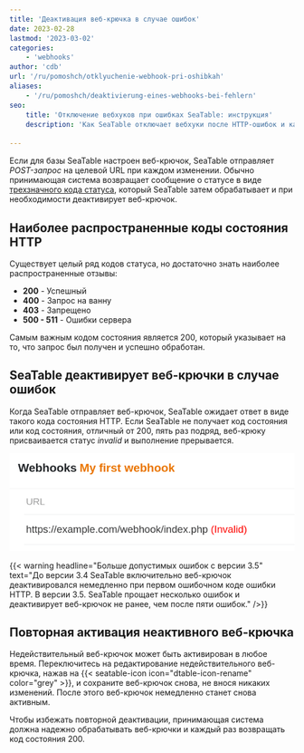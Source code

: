 ```yaml
---
title: 'Деактивация веб-крючка в случае ошибок'
date: 2023-02-28
lastmod: '2023-03-02'
categories:
    - 'webhooks'
author: 'cdb'
url: '/ru/pomoshch/otklyuchenie-webhook-pri-oshibkah'
aliases:
    - '/ru/pomoshch/deaktivierung-eines-webhooks-bei-fehlern'
seo:
    title: 'Отключение вебхуков при ошибках SeaTable: инструкция'
    description: 'Как SeaTable отключает вебхуки после HTTP-ошибок и как повторно активировать недействительные вебхуки для надежной автоматизации.'

---
```


Если для базы SeaTable настроен веб-крючок, SeaTable отправляет _POST-запрос_ на целевой URL при каждом изменении. Обычно принимающая система возвращает сообщение о статусе в виде [трехзначного кода статуса](https://en.wikipedia.org/wiki/List_of_HTTP_status_codes), который SeaTable затем обрабатывает и при необходимости деактивирует веб-крючок.

## Наиболее распространенные коды состояния HTTP

Существует целый ряд кодов статуса, но достаточно знать наиболее распространенные отзывы:

- **200** - Успешный
- **400** - Запрос на ванну
- **403** - Запрещено
- **500 - 511** - Ошибки сервера

Самым важным кодом состояния является 200, который указывает на то, что запрос был получен и успешно обработан.

## SeaTable деактивирует веб-крючки в случае ошибок

Когда SeaTable отправляет веб-крючок, SeaTable ожидает ответ в виде такого кода состояния HTTP. Если SeaTable не получает код состояния или код состояния, отличный от 200, пять раз подряд, веб-крюку присваивается статус _invalid_ и выполнение прерывается.

![Неверный веб-крючок](images/invalid-webhook.png)

{{< warning headline="Больше допустимых ошибок с версии 3.5" text="До версии 3.4 SeaTable включительно веб-крючок деактивировался немедленно при первом ошибочном коде ошибки HTTP. В версии 3.5. SeaTable прощает несколько ошибок и деактивирует веб-крючок не ранее, чем после пяти ошибок." />}}

## Повторная активация неактивного веб-крючка

Недействительный веб-крючок может быть активирован в любое время. Переключитесь на редактирование недействительного веб-крючка, нажав на {{< seatable-icon icon="dtable-icon-rename" color="grey" >}}, и сохраните веб-крючок снова, не внося никаких изменений. После этого веб-крючок немедленно станет снова активным.

Чтобы избежать повторной деактивации, принимающая система должна надежно обрабатывать веб-крючки и каждый раз возвращать код состояния 200.
